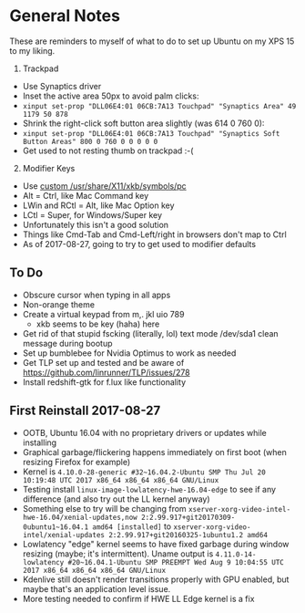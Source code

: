 # General Notes
These are reminders to myself of what to do to set up Ubuntu on my XPS 15 to my liking.

1. Trackpad
  - Use Synaptics driver
  - Inset the active area 50px to avoid palm clicks:
  - `xinput set-prop "DLL06E4:01 06CB:7A13 Touchpad" "Synaptics Area" 49 1179 50 878`
  - Shrink the right-click soft button area slightly (was 614 0 760 0):
  - `xinput set-prop "DLL06E4:01 06CB:7A13 Touchpad" "Synaptics Soft Button Areas" 800 0 760 0 0 0 0 0`
  - Get used to not resting thumb on trackpad :-(
2. Modifier Keys
  - Use [custom /usr/share/X11/xkb/symbols/pc](https://github.com/mdmayfield/Linux-XPS-15/blob/master/pc)
  - Alt = Ctrl, like Mac Command key
  - LWin and RCtl = Alt, like Mac Option key
  - LCtl = Super, for Windows/Super key
  - Unfortunately this isn't a good solution
  - Things like Cmd-Tab and Cmd-Left/right in browsers don't map to Ctrl
  - As of 2017-08-27, going to try to get used to modifier defaults
  
  ## To Do
  - Obscure cursor when typing in all apps
  - Non-orange theme
  - Create a virtual keypad from m,. jkl uio 789
    - xkb seems to be key (haha) here
  - Get rid of that stupid fscking (literally, lol) text mode /dev/sda1 clean message during bootup
  - Set up bumblebee for Nvidia Optimus to work as needed
  - Get TLP set up and tested and be aware of https://github.com/linrunner/TLP/issues/278
  - Install redshift-gtk for f.lux like functionality

## First Reinstall 2017-08-27
- OOTB, Ubuntu 16.04 with no proprietary drivers or updates while installing
- Graphical garbage/flickering happens immediately on first boot (when resizing Firefox for example)
- Kernel is `4.10.0-28-generic #32~16.04.2-Ubuntu SMP Thu Jul 20 10:19:48 UTC 2017 x86_64 x86_64 x86_64 GNU/Linux`
- Testing install `linux-image-lowlatency-hwe-16.04-edge` to see if any difference (and also try out the LL kernel anyway)
- Something else to try will be changing from `xserver-xorg-video-intel-hwe-16.04/xenial-updates,now 2:2.99.917+git20170309-0ubuntu1~16.04.1 amd64 [installed]` to `xserver-xorg-video-intel/xenial-updates 2:2.99.917+git20160325-1ubuntu1.2 amd64`
- Lowlatency "edge" kernel seems to have fixed garbage during window resizing (maybe; it's intermittent). Uname output is `4.11.0-14-lowlatency #20~16.04.1-Ubuntu SMP PREEMPT Wed Aug 9 10:04:55 UTC 2017 x86_64 x86_64 x86_64 GNU/Linux`
- Kdenlive still doesn't render transitions properly with GPU enabled, but maybe that's an application level issue.
- More testing needed to confirm if HWE LL Edge kernel is a fix

